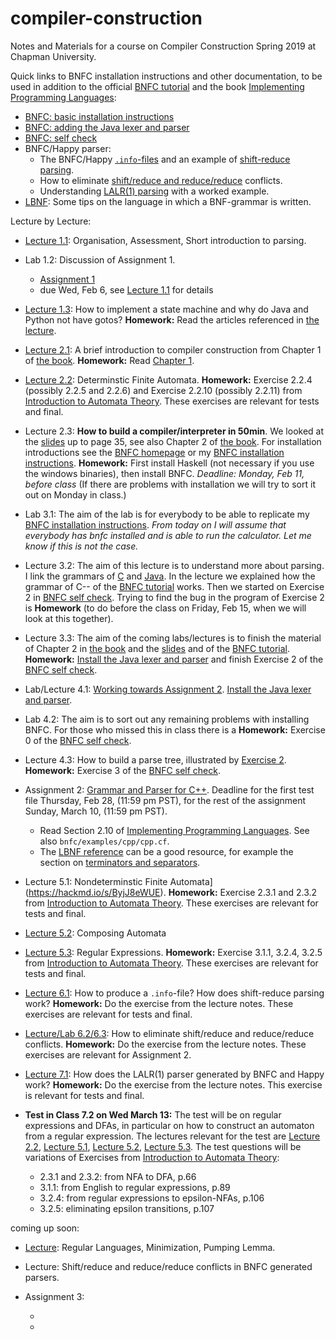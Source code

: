 # compiler-construction
Notes and Materials for a course on Compiler Construction Spring 2019 at Chapman University.

Quick links to BNFC installation instructions and other documentation, to be used in addition to the official [BNFC tutorial](http://bnfc.digitalgrammars.com/tutorial/bnfc-tutorial.html) and the  book [Implementing Programming Languages](http://www.grammaticalframework.org/ipl-book/):

- [BNFC: basic installation instructions](https://github.com/alexhkurz/compiler-construction/blob/master/BNFC-installation.md)
- [BNFC: adding the Java lexer and parser](https://github.com/alexhkurz/compiler-construction/blob/master/BNFC-installation-java.md)
- [BNFC: self check](https://github.com/alexhkurz/compiler-construction/blob/master/BNFC-example.md)
- BNFC/Happy parser:
  - The BNFC/Happy [`.info`-files](https://hackmd.io/s/ryllVQdIN#How-to-create-the-info-file-of-a-Happy-parser) and an example of [shift-reduce parsing](https://hackmd.io/s/ryllVQdIN).
  - How to eliminate [shift/reduce and reduce/reduce](https://hackmd.io/s/S11sLzo84) conflicts.
  - Understanding [LALR(1) parsing](https://hackmd.io/s/S11sLzo84) with a worked example.
- [LBNF](https://hackmd.io/s/SyJowOgD4): Some tips on the language in which a BNF-grammar is written.
  
  

Lecture by Lecture:

- [Lecture 1.1](lecture-1.1.md): Organisation, Assessment, Short introduction to parsing.

- Lab 1.2: Discussion of Assignment 1.
  - [Assignment 1](https://hackmd.io/s/HyaDeaXzN#) 
  - due Wed, Feb 6, see [Lecture 1.1](lecture-1.1.md) for details

- [Lecture 1.3](https://hackmd.io/s/S110eS-VE#): How to implement a state machine and why do Java and Python not have gotos? **Homework:** Read the articles referenced in [the lecture](https://hackmd.io/s/S110eS-VE).

- [Lecture 2.1](http://www.grammaticalframework.org/ipl-book/slides/1-slides-ipl-book.pdf): A brief introduction to compiler construction from Chapter 1 of [the book](http://www.grammaticalframework.org/ipl-book/). **Homework:** Read [Chapter 1](http://www.cse.chalmers.se/edu/year/2012/course/DAT150/lectures/plt-book.pdf).

- [Lecture 2.2](lecture-2.2.md): Determinstic Finite Automata. **Homework:** Exercise 2.2.4 (possibly 2.2.5 and 2.2.6) and Exercise 2.2.10 (possibly 2.2.11) from [Introduction to Automata Theory]( https://mcdtu.files.wordpress.com/2017/03/introduction-to-automata-theory.pdf). These exercises are relevant for tests and final.

- Lecture 2.3: **How to build a compiler/interpreter in 50min**. We looked at the [slides](http://www.grammaticalframework.org/ipl-book/slides/2-slides-ipl-book.pdf) up to page 35, see also Chapter 2 of [the book](http://www.cse.chalmers.se/edu/year/2012/course/DAT150/lectures/plt-book.pdf). For installation  introductions see the [BNFC homepage](http://bnfc.digitalgrammars.com) or my [BNFC installation instructions](https://github.com/alexhkurz/compiler-construction/blob/master/BNFC-installation.md). **Homework:** First install Haskell (not necessary if you use the windows binaries), then install BNFC. *Deadline: Monday, Feb 11, before class* (If there are problems with installation we will try to sort it out on Monday in class.)

- Lab 3.1: The aim of the lab is for everybody to be able to replicate my [BNFC installation instructions](https://github.com/alexhkurz/compiler-construction/blob/master/BNFC-installation.md). *From today on I will assume that everybody has bnfc installed and is able to run the calculator. Let me know if this is not the case.*

- Lecture 3.2: The aim of this lecture is to understand more about parsing. I link the grammars of [C](https://cs.wmich.edu/~gupta/teaching/cs4850/sumII06/The%20syntax%20of%20C%20in%20Backus-Naur%20form.htm) and [Java](https://docs.oracle.com/javase/specs/jls/se11/html/jls-19.html). In the lecture we explained how the grammar of C-- of the [BNFC tutorial](http://bnfc.digitalgrammars.com/tutorial/bnfc-tutorial.html) works. Then we started on Exercise 2 in  [BNFC self check](https://github.com/alexhkurz/compiler-construction/blob/master/BNFC-example.md). Trying to find the bug in the program of Exercise 2 is **Homework** (to do before the class on Friday, Feb 15, when we will look at this together).

- Lecture 3.3: The aim of the coming labs/lectures is to finish the material of Chapter 2 in [the book](http://www.cse.chalmers.se/edu/year/2012/course/DAT150/lectures/plt-book.pdf) and the [slides](http://www.grammaticalframework.org/ipl-book/slides/2-slides-ipl-book.pdf) and of the [BNFC tutorial](http://bnfc.digitalgrammars.com/tutorial/bnfc-tutorial.html). **Homework:**  [Install the Java lexer and parser](https://github.com/alexhkurz/compiler-construction/blob/master/BNFC-installation-java.md) and finish Exercise 2 of the [BNFC self check](https://github.com/alexhkurz/compiler-construction/blob/master/BNFC-example.md).

- Lab/Lecture 4.1: [Working towards Assignment 2](http://www.grammaticalframework.org/ipl-book/assignments/assignment1/assignment1.html).
[Install the Java lexer and parser](https://github.com/alexhkurz/compiler-construction/blob/master/BNFC-installation-java.md).

- Lab 4.2: The aim is to sort out any remaining problems with installing BNFC. For those who missed this in class there is a **Homework:** Exercise 0 of the [BNFC self check](https://github.com/alexhkurz/compiler-construction/blob/master/BNFC-example.md).

- Lecture 4.3: How to build a parse tree, illustrated by [Exercise 2](https://github.com/alexhkurz/compiler-construction/blob/master/BNFC-example.md). **Homework:** Exercise 3 of the [BNFC self check](https://github.com/alexhkurz/compiler-construction/blob/master/BNFC-example.md).

- Assignment 2: [Grammar and Parser for C++](http://www.grammaticalframework.org/ipl-book/assignments/assignment1/assignment1.html). Deadline for the first test file Thursday, Feb 28, (11:59 pm PST), for the rest of the assignment Sunday, March 10, (11:59 pm PST).  

  - Read Section 2.10 of [Implementing Programming Languages](http://www.cse.chalmers.se/edu/year/2012/course/DAT150/lectures/plt-book.pdf). See also `bnfc/examples/cpp/cpp.cf`.
  - The [LBNF reference](https://bnfc.readthedocs.io/en/latest/lbnf.html#lbnf-in-a-nutshell) can be a good resource, for example the section on [terminators and separators](https://bnfc.readthedocs.io/en/latest/lbnf.html#terminator).

- Lecture 5.1: Nondeterminstic Finite Automata](https://hackmd.io/s/ByjJ8eWUE). **Homework:** Exercise 2.3.1 and 2.3.2 from [Introduction to Automata Theory]( https://mcdtu.files.wordpress.com/2017/03/introduction-to-automata-theory.pdf). These exercises are relevant for tests and final.
  
- [Lecture 5.2](https://hackmd.io/s/SJv6u2GL4#): Composing Automata

- [Lecture 5.3](https://hackmd.io/s/rkA6Af484#): Regular Expressions. **Homework:** Exercise 3.1.1, 3.2.4, 3.2.5 from [Introduction to Automata Theory]( https://mcdtu.files.wordpress.com/2017/03/introduction-to-automata-theory.pdf). These exercises are relevant for tests and final.

- [Lecture 6.1](https://hackmd.io/s/ryllVQdIN#): How to produce a `.info`-file? How does shift-reduce parsing work?  **Homework:** Do the exercise from the lecture notes. These exercises are relevant for tests and final.

- [Lecture/Lab 6.2/6.3](https://hackmd.io/s/rJoVGDh84#): How to eliminate shift/reduce and reduce/reduce conflicts. **Homework:** Do the exercise from the lecture notes. These exercises are relevant for Assignment 2.

- [Lecture 7.1](https://hackmd.io/s/S11sLzo84#): How does the LALR(1) parser generated by BNFC and Happy work?  **Homework:** Do the exercise from the lecture notes. This exercise is relevant for tests and final.

- **Test in Class 7.2 on Wed March 13:** The test will be on regular expressions and DFAs, in particular on how to construct an automaton from a regular expression. The lectures relevant for the test are [Lecture 2.2](lecture-2.2.md), [Lecture 5.1](https://hackmd.io/s/ByjJ8eWUE), [Lecture 5.2](https://hackmd.io/s/SJv6u2GL4), [Lecture 5.3](https://hackmd.io/s/rkA6Af484). The test questions will be variations of Exercises from [Introduction to Automata Theory]( https://mcdtu.files.wordpress.com/2017/03/introduction-to-automata-theory.pdf):
  - 2.3.1 and 2.3.2: from NFA to DFA, p.66
  - 3.1.1: from English to regular expressions, p.89
  - 3.2.4: from regular expressions to epsilon-NFAs, p.106
  - 3.2.5: eliminating epsilon transitions, p.107
  
  


coming up soon:


- [Lecture](https://hackmd.io/s/r1ioqQEIE#): Regular Languages, Minimization, Pumping Lemma. 

- Lecture: Shift/reduce and reduce/reduce conflicts in BNFC generated parsers.

- Assignment 3:

  - 
 
  - 

